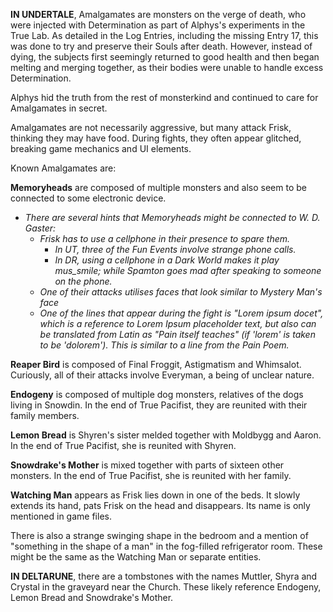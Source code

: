 **IN UNDERTALE**, Amalgamates are monsters on the verge of death, who were injected with <a onclick="loadFile('Determination.md')">Determination</a> as part of <a onclick="loadFile('Alphys.md')">Alphys's</a> experiments in the <a onclick="loadFile('Hotland Lab.md')">True Lab</a>. As detailed in the Log Entries, including the missing <a onclick="loadFile('Entry 17.md')">Entry 17</a>, this was done to try and preserve their <a onclick="loadFile('Souls.md')">Souls</a> after death. However, instead of dying, the subjects first seemingly returned to good health and then began melting and merging together, as their bodies were unable to handle excess Determination.

Alphys hid the truth from the rest of monsterkind and continued to care for Amalgamates in secret.

Amalgamates are not necessarily aggressive, but many attack <a onclick="loadFile('Frisk.md')">Frisk</a>, thinking they may have food. During fights, they often appear glitched, breaking game mechanics and UI elements.

Known Amalgamates are:

**Memoryheads** are composed of multiple monsters and also seem to be connected to some electronic device.
- *There are several hints that Memoryheads might be connected to <a onclick="loadFile('Doctor W. D. Gaster.md')">W. D. Gaster</a>:*
	- *<a onclick="loadFile('Frisk.md')">Frisk</a> has to use a cellphone in their presence to spare them.*
		- *In UT, three of the <a onclick="loadFile('Fun Events.md')">Fun Events</a> involve <a onclick="loadFile('Misplaced Calls.md')">strange phone calls</a>.*
		- *In DR, using a cellphone in a Dark World makes it play <a onclick="loadFile('mus_smile.md')">mus_smile</a>; while Spamton goes mad after speaking to someone on the phone.*
	- *One of their attacks utilises faces that look similar to <a onclick="loadFile('Mystery Man.md')">Mystery Man's</a> face*
	- *One of the lines that appear during the fight is "Lorem ipsum docet", which is a reference to Lorem Ipsum placeholder text, but also can be translated from Latin as "Pain itself teaches" (if 'lorem' is taken to be 'dolorem'). This is similar to a line from the <a onclick="loadFile('Pain Poem.md')">Pain Poem</a>.*

**Reaper Bird** is composed of Final Froggit, Astigmatism and Whimsalot. Curiously, all of their attacks involve <a onclick="loadFile('Everyman.md')">Everyman</a>, a being of unclear nature.

**Endogeny** is composed of multiple dog monsters, relatives of the dogs living in Snowdin. In the end of True Pacifist, they are reunited with their family members.

**Lemon Bread** is Shyren's sister melded together with Moldbygg and Aaron. In the end of True Pacifist, she is reunited with Shyren.

**Snowdrake's Mother** is mixed together with parts of sixteen other monsters. In the end of True Pacifist, she is reunited with her family.

**Watching Man** appears as Frisk lies down in one of the beds. It slowly extends its hand, pats Frisk on the head and disappears. Its name is only mentioned in game files.

There is also a strange swinging shape in the bedroom and a mention of "something in the shape of a man" in the fog-filled refrigerator room. These might be the same as the Watching Man or separate entities.

**IN DELTARUNE**, there are a tombstones with the names Muttler, Shyra and Crystal in the graveyard near the <a onclick="loadFile('Church.md')">Church</a>. These likely reference Endogeny, Lemon Bread and Snowdrake's Mother.


